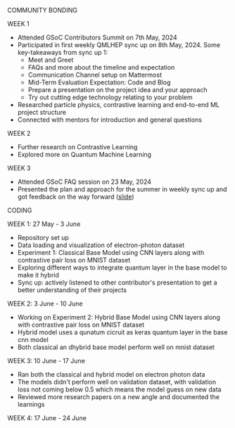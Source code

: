 COMMUNITY BONDING

WEEK 1
- Attended GSoC Contributors Summit on 7th May, 2024
- Participated in first weekly QMLHEP sync up on 8th May, 2024. Some key-takeaways from sync up 1:
	- Meet and Greet
	- FAQs and more about the timeline and expectation
	- Communication Channel setup on Mattermost
	- Mid-Term Evaluation Expectation: Code and Blog
	- Prepare a presentation on the project idea and your approach
	- Try out cutting edge technology relating to your problem
- Researched particle physics, contrastive learning and end-to-end ML project structure 
- Connected with mentors for introduction and general questions

WEEK 2
- Further research on Contrastive Learning
- Explored more on Quantum Machine Learning

WEEK 3
- Attended GSoC FAQ session on 23 May, 2024
- Presented the plan and approach for the summer in weekly sync up and got feedback on the way forward ([slide](https://github.com/SanyaNanda/ML4Sci_QuantumContrastiveLearning/blob/main/slides/ML4Sci-QuantumContrastiveLearning.pdf))

</hr>

CODING

WEEK 1: 27 May - 3 June
- Repository set up
- Data loading and visualization of electron-photon dataset
- Experiment 1: Classical Base Model using CNN layers along with contrastive pair loss on MNIST dataset
- Exploring different ways to integrate quantum layer in the base model to make it hybrid
- Sync up: actively listened to other contributor's presentation to get a better understanding of their projects


WEEK 2: 3 June - 10 June

- Working on Experiment 2: Hybrid Base Model using CNN layers along with contrastive pair loss on MNIST dataset
- Hybrid model uses a qunatum cicruit as keras quantum layer in the base cnn model
- Both classical an dhybrid base model perform well on mnist dataset

WEEK 3: 10 June - 17 June
- Ran both the classical and hybrid model on electron photon data
- The models didn't perform well on validation dataset, with validation loss not coming below 0.5 which means the model guess on new data
- Reviewed more research papers on a new angle and documented the learnings

WEEK 4: 17 June - 24 June
